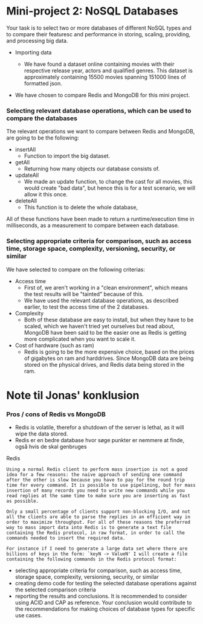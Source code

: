 # Mini-project 2: NoSQL Databases
Your task is to select two or more databases of different NoSQL types and to compare their featuresc and performance in storing, scaling, providing, and processing big data.
- Importing data
  - We have found a dataset online containing movies with their respective release year, actors and qualified genres. This dataset is approximately containing 15500 movies spanning 151000 lines of formatted json. 

- We have chosen to compare Redis and MongoDB for this mini project.

### Selecting relevant database operations, which can be used to compare the databases
The relevant operations we want to compare between Redis and MongoDB, are going to be the following:
 - insertAll
   - Function to import the big dataset.
 - getAll
   - Returning how many objects our database consists of.
 - updateAll
   - We made an update function, to change the cast for all movies, this would create "bad data", but hence this is for a test scenario, 
     we will allow it this once.
 - deleteAll
   - This function is to delete the whole database,

All of these functions have been made to return a runtime/execution time in milliseconds, as a measurement to compare between each database.

### Selecting appropriate criteria for comparison, such as access time, storage space, complexity, versioning, security, or similar
We have selected to compare on the following criterias:
- Access time
    - First of, we aren't working in a "clean environment", which means the test results will be "tainted" because of this.
    - We have used the relevant database operations, as described earlier, to test the access time of the 2 databases.
- Complexity
    - Both of these database are easy to install, but when they have to be scaled, which we haven't tried yet ourselves but read about,
    MongoDB have been said to be the easier one as Redis is getting more complicated when you want to scale it.
- Cost of hardware (such as ram)
    - Redis is going to be the more expensive choice, based on the prices of gigabytes on ram and harddrives. Since MongoDB data are being
    stored on the physical drives, and Redis data being stored in the ram.



# Note til Jonas' konklusion 

### Pros / cons of Redis vs MongoDB
- Redis is volatile, therefor a shutdown of the server is lethal, as it will wipe the data stored.
- Redis er en bedre database hvor søge punkter er nemmere at finde, også hvis de skal genbruges








Redis
```
Using a normal Redis client to perform mass insertion is not a good idea for a few reasons: the naive approach of sending one command after the other is slow because you have to pay for the round trip time for every command. It is possible to use pipelining, but for mass insertion of many records you need to write new commands while you read replies at the same time to make sure you are inserting as fast as possible.

Only a small percentage of clients support non-blocking I/O, and not all the clients are able to parse the replies in an efficient way in order to maximize throughput. For all of these reasons the preferred way to mass import data into Redis is to generate a text file containing the Redis protocol, in raw format, in order to call the commands needed to insert the required data.

For instance if I need to generate a large data set where there are billions of keys in the form: `keyN -> ValueN' I will create a file containing the following commands in the Redis protocol format:
``` 
- selecting appropriate criteria for comparison, such as access time, storage space,
complexity, versioning, security, or similar
- creating demo code for testing the selected database operations against the selected
comparison criteria
- reporting the results and conclusions.
It is recommended to consider using ACID and CAP as reference.
Your conclusion would contribute to the recommendations for making choices of database types for
specific use cases.
